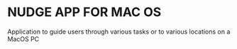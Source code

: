 # NUDGE APP FOR MAC OS

Application to guide users through various tasks or to various locations on a MacOS PC
